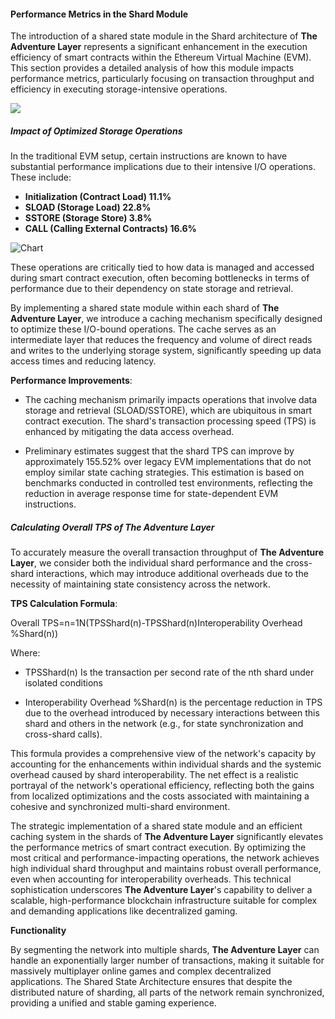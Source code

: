#### Performance Metrics in the Shard Module

The introduction of a shared state module in the Shard architecture of **The Adventure Layer** represents a significant enhancement in the execution efficiency of smart contracts within the Ethereum Virtual Machine (EVM). This section provides a detailed analysis of how this module impacts performance metrics, particularly focusing on transaction throughput and efficiency in executing storage-intensive operations.

![](https://lh7-us.googleusercontent.com/docsz/AD_4nXe30QtELPdwfUc6u724jhkxXRNGmaZ_oL0R0601LH5AmqB1Ae0adD4v9KmGtzIzqhwKAV0Kot2py33zLACl7STTJ3Jz9G33sxWir9ScqOLgJIyiRxqhMXcv3se2hvkDIdlkyWtlQeg5Eq_UDLTQSg?key=MX1cCxpr6-qyzTQezewHqQ)

##### Impact of Optimized Storage Operations
  
In the traditional EVM setup, certain instructions are known to have substantial performance implications due to their intensive I/O operations. These include:

- **Initialization (Contract Load) 11.1%**
- **SLOAD (Storage Load) 22.8%**
- **SSTORE (Storage Store) 3.8%**
- **CALL (Calling External Contracts) 16.6%**

![](https://lh7-us.googleusercontent.com/docsz/AD_4nXd5dgXcxDrUvTPAATVRWFgRC7XCB0gmtTJwNSfDpeHIMbe0NgVjqQ4QB5rOZwbIQcQRIUkNV6l6hAoEYV5Hw_mysLyYpXFKC9KcS5Cpi01YR_OUr800KwewDVFIlpHa2z4sSyvFs182LWdrbgHI?key=MX1cCxpr6-qyzTQezewHqQ "Chart")

These operations are critically tied to how data is managed and accessed during smart contract execution, often becoming bottlenecks in terms of performance due to their dependency on state storage and retrieval.

By implementing a shared state module within each shard of **The Adventure Layer**, we introduce a caching mechanism specifically designed to optimize these I/O-bound operations. The cache serves as an intermediate layer that reduces the frequency and volume of direct reads and writes to the underlying storage system, significantly speeding up data access times and reducing latency.
  

**Performance Improvements**:

- The caching mechanism primarily impacts operations that involve data storage and retrieval (SLOAD/SSTORE), which are ubiquitous in smart contract execution. The shard's transaction processing speed (TPS) is enhanced by mitigating the data access overhead.

- Preliminary estimates suggest that the shard TPS can improve by approximately 155.52% over legacy EVM implementations that do not employ similar state caching strategies. This estimation is based on benchmarks conducted in controlled test environments, reflecting the reduction in average response time for state-dependent EVM instructions.



##### Calculating Overall TPS of The Adventure Layer

To accurately measure the overall transaction throughput of **The Adventure Layer**, we consider both the individual shard performance and the cross-shard interactions, which may introduce additional overheads due to the necessity of maintaining state consistency across the network.

**TPS Calculation Formula**:

Overall TPS=n=1N(TPSShard(n)-TPSShard(n)Interoperability Overhead %Shard(n))

Where:

- TPSShard(n) Is the transaction per second rate of the nth shard under isolated conditions
    
- Interoperability Overhead %Shard(n) is the percentage reduction in TPS due to the overhead introduced by necessary interactions between this shard and others in the network (e.g., for state synchronization and cross-shard calls).
    

This formula provides a comprehensive view of the network's capacity by accounting for the enhancements within individual shards and the systemic overhead caused by shard interoperability. The net effect is a realistic portrayal of the network's operational efficiency, reflecting both the gains from localized optimizations and the costs associated with maintaining a cohesive and synchronized multi-shard environment.

The strategic implementation of a shared state module and an efficient caching system in the shards of **The Adventure Layer** significantly elevates the performance metrics of smart contract execution. By optimizing the most critical and performance-impacting operations, the network achieves high individual shard throughput and maintains robust overall performance, even when accounting for interoperability overheads. This technical sophistication underscores **The Adventure Layer**'s capability to deliver a scalable, high-performance blockchain infrastructure suitable for complex and demanding applications like decentralized gaming.

**Functionality**

By segmenting the network into multiple shards, **The Adventure Layer** can handle an exponentially larger number of transactions, making it suitable for massively multiplayer online games and complex decentralized applications. The Shared State Architecture ensures that despite the distributed nature of sharding, all parts of the network remain synchronized, providing a unified and stable gaming experience.
